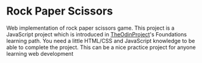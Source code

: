 # Rock Paper Scissors
Web implementation of rock paper scissors game. This project is a JavaScript project which is introduced in [TheOdinProject](https://www.theodinproject.com)'s Foundations learning path. You need a little HTML/CSS and JavaScript knowledge to be able to complete the project. This can be a nice practice project for anyone learning web development

